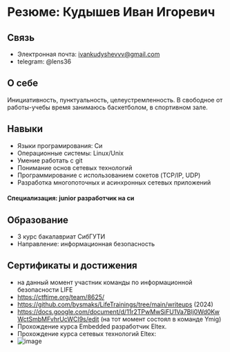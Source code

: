 # Резюме: Кудышев Иван Игоревич

## Связь

- Электронная почта: ivankudyshevvv@gmail.com
- telegram: @lens36

## О себе

Инициативность, пунктуальность, целеустремленность. В свободное от работы-учебы время занимаюсь баскетболом, в спортивном зале.

## Навыки

- Языки програмирования: Си  
- Операционные системы: Linux/Unix
- Умение работать с git
- Понимание основ сетевых технологий
- Программирование с использованием сокетов (TCP/IP, UDP)
- Разработка многопоточных и асинхронных сетевых приложений


#### Специализация: junior разработчик на си

## Образование

- 3 курс бакалавриат СибГУТИ
- Направление: информационная безопасность

## Сертификаты и достижения

- на данный момент участник команды по информационной безопасности LIFE
- https://ctftime.org/team/8625/
- https://github.com/bysmaks/LifeTrainings/tree/main/writeups (2024)
- https://docs.google.com/document/d/11r2TPwMwSiFU1Va7Blj0Wd0KwWctSmbMFvhrUcWCI9s/edit (на тот момент состоял в команде Ymig)
- Прохождение курса Embedded разработчик Eltex.
- Прохождение курса сетевых технологий Eltex:
- ![image](https://github.com/cclens/Resume/assets/117731232/06dd5eaf-150c-4686-a236-d91551c8ae1c)
  

